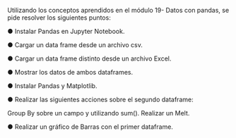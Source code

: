 Utilizando los conceptos aprendidos en el módulo 19- Datos con pandas, se pide resolver los siguientes puntos:

● Instalar Pandas en Jupyter Notebook.

● Cargar un data frame desde un archivo csv.

● Cargar un data frame distinto desde un archivo Excel.

● Mostrar los datos de ambos dataframes.

● Instalar Pandas y Matplotlib.

● Realizar las siguientes acciones sobre el segundo dataframe:

  Group By sobre un campo y utilizando sum().
  Realizar un Melt.
  
● Realizar un gráfico de Barras con el primer dataframe.
